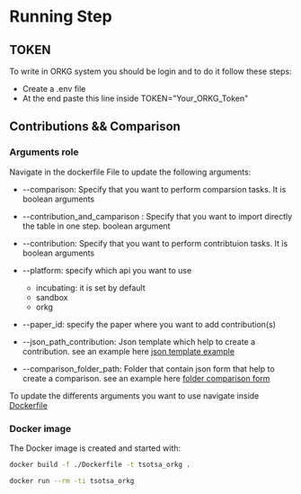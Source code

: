 # Running Step

## TOKEN

To write in ORKG system you should be login and to do it follow these steps:

- Create a .env file
- At the end paste this line inside TOKEN="Your_ORKG_Token"

## Contributions &&  Comparison

### Arguments role

Navigate in the dockerfile File to update the following arguments:

- --comparison: Specify that you want to perform comparsion tasks. It is boolean arguments
- --contribution_and_camparison : Specify that you want to import directly the table in one step. boolean argument
- --contribution: Specify that you want to perform contribtuion tasks. It is boolean arguments
  
- --platform: specify which api you want to use
  - incubating: it is set by default
  - sandbox
  - orkg
  
- --paper_id: specify the paper where you want to add contribution(s)
  
- --json_path_contribution: Json template which help to create a contribution. see an example here [json template example](./tsotsa_orkg/data/contributions/full_json_template.json)

- --comparison_folder_path: Folder that contain json form that help to create a comparison. see an example here [folder comparison form](./tsotsa_orkg/data/comparisons/)

To update the differents arguments you want to use navigate inside [Dockerfile](./Dockerfile.comparison)

### Docker image

The  Docker image is created and started with:

```sh
docker build -f ./Dockerfile -t tsotsa_orkg .
```

```sh
docker run --rm -ti tsotsa_orkg
```
